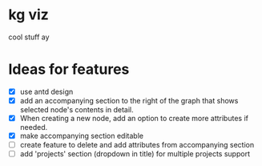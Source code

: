 # kg viz

cool stuff ay

# Ideas for features

- [x] use antd design
- [x] add an accompanying section to the right of the graph that shows selected node's contents in detail.
- [x] When creating a new node, add an option to create more attributes if needed.
- [x] make accompanying section editable
- [ ] create feature to delete and add attributes from accompanying section
- [ ] add 'projects' section (dropdown in title) for multiple projects support
